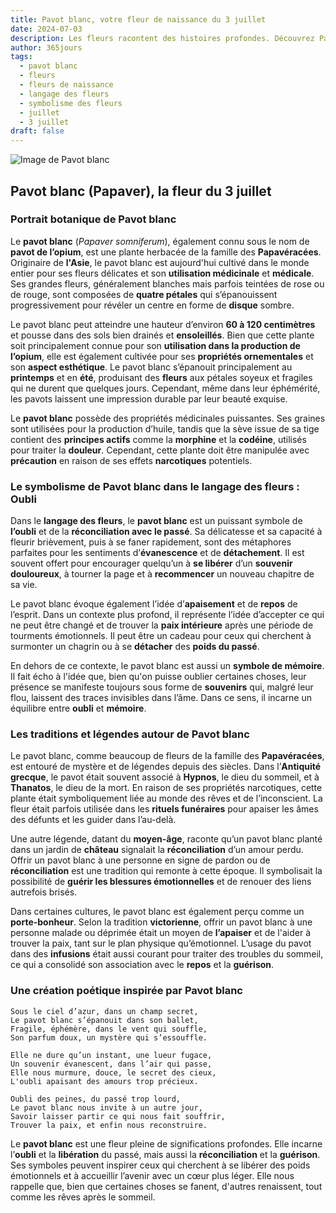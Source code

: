 ```yaml
---
title: Pavot blanc, votre fleur de naissance du 3 juillet
date: 2024-07-03
description: Les fleurs racontent des histoires profondes. Découvrez Pavot blanc, votre fleur de naissance du 3 juillet, ses symboles et récits fascinants. Plongez dans sa signification et son langage unique dans l'art floral.
author: 365jours
tags:
  - pavot blanc
  - fleurs
  - fleurs de naissance
  - langage des fleurs
  - symbolisme des fleurs
  - juillet
  - 3 juillet
draft: false
---
```



![Image de Pavot blanc](https://cdn.pixabay.com/photo/2021/05/14/19/21/poppy-6254293_640.jpg#center)


## Pavot blanc (Papaver), la fleur du 3 juillet

### Portrait botanique de Pavot blanc

Le **pavot blanc** (_Papaver somniferum_), également connu sous le nom de **pavot de l’opium**, est une plante herbacée de la famille des **Papavéracées**. Originaire de **l'Asie**, le pavot blanc est aujourd'hui cultivé dans le monde entier pour ses fleurs délicates et son **utilisation médicinale** et **médicale**. Ses grandes fleurs, généralement blanches mais parfois teintées de rose ou de rouge, sont composées de **quatre pétales** qui s’épanouissent progressivement pour révéler un centre en forme de **disque** sombre.

Le pavot blanc peut atteindre une hauteur d’environ **60 à 120 centimètres** et pousse dans des sols bien drainés et **ensoleillés**. Bien que cette plante soit principalement connue pour son **utilisation dans la production de l’opium**, elle est également cultivée pour ses **propriétés ornementales** et son **aspect esthétique**. Le pavot blanc s’épanouit principalement au **printemps** et en **été**, produisant des **fleurs** aux pétales soyeux et fragiles qui ne durent que quelques jours. Cependant, même dans leur éphémérité, les pavots laissent une impression durable par leur beauté exquise.

Le **pavot blanc** possède des propriétés médicinales puissantes. Ses graines sont utilisées pour la production d’huile, tandis que la sève issue de sa tige contient des **principes actifs** comme la **morphine** et la **codéine**, utilisés pour traiter la **douleur**. Cependant, cette plante doit être manipulée avec **précaution** en raison de ses effets **narcotiques** potentiels.

### Le symbolisme de Pavot blanc dans le langage des fleurs : Oubli

Dans le **langage des fleurs**, le **pavot blanc** est un puissant symbole de **l’oubli** et de la **réconciliation avec le passé**. Sa délicatesse et sa capacité à fleurir brièvement, puis à se faner rapidement, sont des métaphores parfaites pour les sentiments d’**évanescence** et de **détachement**. Il est souvent offert pour encourager quelqu’un à **se libérer** d’un **souvenir douloureux**, à tourner la page et à **recommencer** un nouveau chapitre de sa vie.

Le pavot blanc évoque également l’idée d’**apaisement** et de **repos** de l’esprit. Dans un contexte plus profond, il représente l’idée d’accepter ce qui ne peut être changé et de trouver la **paix intérieure** après une période de tourments émotionnels. Il peut être un cadeau pour ceux qui cherchent à surmonter un chagrin ou à se **détacher** des **poids du passé**.

En dehors de ce contexte, le pavot blanc est aussi un **symbole de mémoire**. Il fait écho à l'idée que, bien qu'on puisse oublier certaines choses, leur présence se manifeste toujours sous forme de **souvenirs** qui, malgré leur flou, laissent des traces invisibles dans l’âme. Dans ce sens, il incarne un équilibre entre **oubli** et **mémoire**.

### Les traditions et légendes autour de Pavot blanc

Le pavot blanc, comme beaucoup de fleurs de la famille des **Papavéracées**, est entouré de mystère et de légendes depuis des siècles. Dans l’**Antiquité grecque**, le pavot était souvent associé à **Hypnos**, le dieu du sommeil, et à **Thanatos**, le dieu de la mort. En raison de ses propriétés narcotiques, cette plante était symboliquement liée au monde des rêves et de l’inconscient. La fleur était parfois utilisée dans les **rituels funéraires** pour apaiser les âmes des défunts et les guider dans l’au-delà.

Une autre légende, datant du **moyen-âge**, raconte qu’un pavot blanc planté dans un jardin de **château** signalait la **réconciliation** d’un amour perdu. Offrir un pavot blanc à une personne en signe de pardon ou de **réconciliation** est une tradition qui remonte à cette époque. Il symbolisait la possibilité de **guérir les blessures émotionnelles** et de renouer des liens autrefois brisés.

Dans certaines cultures, le pavot blanc est également perçu comme un **porte-bonheur**. Selon la tradition **victorienne**, offrir un pavot blanc à une personne malade ou déprimée était un moyen de **l’apaiser** et de l'aider à trouver la paix, tant sur le plan physique qu’émotionnel. L’usage du pavot dans des **infusions** était aussi courant pour traiter des troubles du sommeil, ce qui a consolidé son association avec le **repos** et la **guérison**.

### Une création poétique inspirée par Pavot blanc

```
Sous le ciel d’azur, dans un champ secret,  
Le pavot blanc s’épanouit dans son ballet,  
Fragile, éphémère, dans le vent qui souffle,  
Son parfum doux, un mystère qui s’essouffle.

Elle ne dure qu’un instant, une lueur fugace,  
Un souvenir évanescent, dans l’air qui passe,  
Elle nous murmure, douce, le secret des cieux,  
L'oubli apaisant des amours trop précieux.

Oubli des peines, du passé trop lourd,  
Le pavot blanc nous invite à un autre jour,  
Savoir laisser partir ce qui nous fait souffrir,  
Trouver la paix, et enfin nous reconstruire.
```

Le **pavot blanc** est une fleur pleine de significations profondes. Elle incarne l’**oubli** et la **libération** du passé, mais aussi la **réconciliation** et la **guérison**. Ses symboles peuvent inspirer ceux qui cherchent à se libérer des poids émotionnels et à accueillir l’avenir avec un cœur plus léger. Elle nous rappelle que, bien que certaines choses se fanent, d'autres renaissent, tout comme les rêves après le sommeil.



